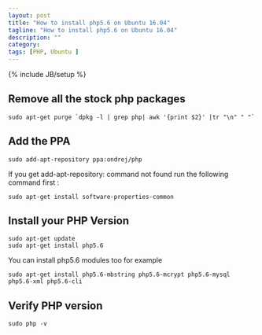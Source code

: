 ```yaml
---
layout: post
title: "How to install php5.6 on Ubuntu 16.04"
tagline: "How to install php5.6 on Ubuntu 16.04"
description: ""
category: 
tags: [PHP, Ubuntu ]
---
```

{% include JB/setup %}


## Remove all the stock php packages


    sudo apt-get purge `dpkg -l | grep php| awk '{print $2}' |tr "\n" " "`

## Add the PPA

    sudo add-apt-repository ppa:ondrej/php

If you get add-apt-repository: command not found run the following command first :

    sudo apt-get install software-properties-common

## Install your PHP Version

    sudo apt-get update
    sudo apt-get install php5.6

You can install php5.6 modules too for example

    sudo apt-get install php5.6-mbstring php5.6-mcrypt php5.6-mysql php5.6-xml php5.6-cli

## Verify PHP version

    sudo php -v




